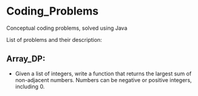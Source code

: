# Coding_Problems

Conceptual coding problems, solved using Java

List of problems and their description:

## Array_DP:
- Given a list of integers, write a function that returns the largest sum of non-adjacent numbers. Numbers can be negative or positive integers, including 0.
